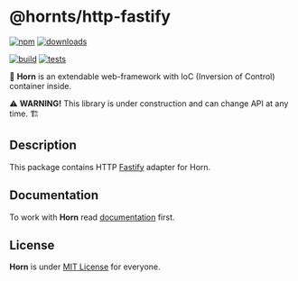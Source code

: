 # @hornts/http-fastify
[![npm](https://img.shields.io/npm/v/@hornts/http-fastify)](https://www.npmjs.com/package/@hornts/http-fastify)
[![downloads](https://img.shields.io/npm/dm/@hornts/http-fastify)](https://www.npmjs.com/package/@hornts/http-fastify)

[![build](https://github.com/hornts/horn/actions/workflows/build.yml/badge.svg?branch=master)](https://github.com/hornts/horn/actions/workflows/build.yml)
[![tests](https://github.com/hornts/horn/actions/workflows/tests.yml/badge.svg?branch=master)](https://github.com/hornts/horn/actions/workflows/tests.yml)

🦄 **Horn** is an extendable web-framework with IoC (Inversion of Control) container inside.

⚠️ **WARNING!** This library is under construction and can change API at any time. 🏗

## Description

This package contains HTTP [Fastify](https://www.fastify.io/) adapter for Horn.

## Documentation

To work with **Horn** read [documentation](https://hornts.github.io/horn) first.

## License
**Horn** is under [MIT License](https://github.com/hornts/horn/blob/master/LICENSE) for everyone.
